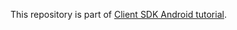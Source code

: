 This repository is part of [Client SDK Android tutorial](https://developer.nexmo.com/client-sdk/tutorials/in-app-messaging/introduction/kotlin).
